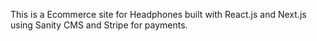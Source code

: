 This is a Ecommerce site for Headphones built with React.js and Next.js using Sanity CMS and Stripe for payments.
